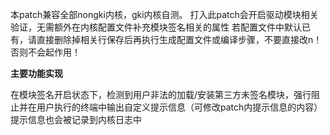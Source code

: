 本patch兼容全部nongki内核，gki内核自测。
打入此patch会开启驱动模块相关验证，无需额外在内核配置文件补充模块签名相关的属性
若配置文件中默认已有，请直接删除掉相关行保存后再执行生成配置文件或编译步骤，不要直接改n！否则不会起作用！

**主要功能实现**

在模块签名开启状态下，检测到用户非法的加载/安装第三方未签名模块，强行阻止并在用户执行的终端中输出自定义提示信息（可修改patch内提示信息的内容）
提示信息也会被记录到内核日志中
